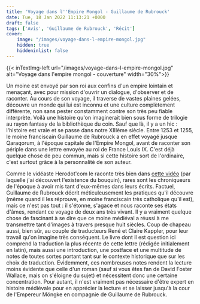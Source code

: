 ```yaml
---
title: 'Voyage dans l''Empire Mongol - Guillaume de Rubrouck'
date: Tue, 18 Jan 2022 11:13:21 +0000
draft: false
tags: ['Avis', 'Guillaume de Rubrouck', 'Récit']
cover: 
    image: "/images/voyage-dans-l-empire-mongol.jpg"
    hidden: true
    hiddeninlist: false
---
```


{{< inTextImg-left url="/images/voyage-dans-l-empire-mongol.jpg" alt="Voyage dans l'empire mongol - couverture" width="30%">}} 

Un moine est envoyé par son roi aux confins d'un empire lointain et menaçant, avec pour mission d'ouvrir un dialogue, d'observer et de raconter. Au cours de son voyage, il traverse de vastes plaines gelées, découvre un monde qui lui est inconnu et une culture complètement différente, non sans pester constamment contre son très peu fiable interprète. Voilà une histoire qu'on imaginerait bien sous forme de trilogie au rayon fantasy de la bibliothèque du coin. Sauf que là, il y a un hic : l'histoire est vraie et se passe dans notre XIIIème siècle. Entre 1253 et 1255, le moine franciscain Guillaume de Rubrouck a en effet voyagé jusque Qaraqorum, à l'époque capitale de l'Empire Mongol, avant de raconter son périple dans une lettre envoyée au roi de France Louis IX. C'est déjà quelque chose de peu commun, mais si cette histoire sort de l'ordinaire, c'est surtout grâce à la personnalité de son auteur.

Comme le vidéaste Herodot'com le raconte très bien dans [cette vidéo](https://www.youtube.com/watch?v=X8mPlQMBNDE) (par laquelle j'ai découvert l'existence du bouquin), rares sont les chroniqueurs de l'époque à avoir mis tant d'eux-mêmes dans leurs écrits. Factuel, Guillaume de Rubrouck décrit méticuleusement les pratiques qu'il découvre (même quand il les réprouve, en moine franciscain très catholique qu'il est), mais ce n'est pas tout : il s'étonne, s'agace et nous raconte ses états d'âmes, rendant ce voyage de deux ans très vivant. Il y a vraiment quelque chose de fascinant à se dire que ce moine médiéval a réussi à me transmettre tant d'images à travers presque huit siècles. Coup de chapeau aussi, bien sûr, au couple de traducteurs René et Claire Kappler, pour leur travail qu'on imagine très conséquent. Le livre dont il est question ici comprend la traduction la plus récente de cette lettre (rédigée initialement en latin), mais aussi une introduction, une postface et une multitude de notes de toutes sortes portant tant sur le contexte historique que sur les choix de traduction. Evidemment, ces nombreuses notes rendent la lecture moins évidente que celle d'un roman (sauf si vous êtes fan de David Foster Wallace, mais on s'éloigne du sujet) et nécessitent donc une certaine concentration. Pour autant, il n'est vraiment pas nécessaire d'être expert en histoire médiévale pour en apprécier la lecture et se laisser jusqu'à la cour de l'Empereur Möngke en compagnie de Guillaume de Rubrouck.